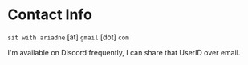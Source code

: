 # Contact Info

`sit with ariadne` [at] `gmail` [dot] `com`

I'm available on Discord frequently, I can share that UserID over email.